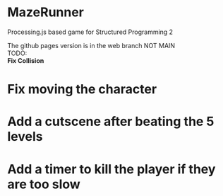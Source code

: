 # MazeRunner
Processing.js based game for Structured Programming 2

The github pages version is in the web branch NOT MAIN <br>
TODO: <br>
<b> Fix Collision <br>
# Fix moving the character <br>
# Add a cutscene after beating the 5 levels <br>
# Add a timer to kill the player if they are too slow <br>
